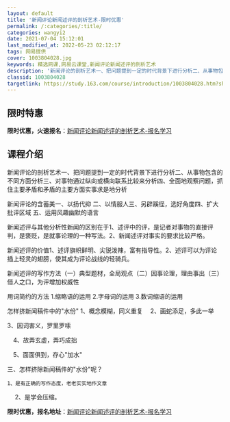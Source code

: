 ```yaml
---
layout: default
title: '新闻评论新闻述评的剖析艺术-限时优惠'
permalink: /:categories/:title/
categories: wangyi2
date: 2021-07-04 15:12:01
last_modified_at: 2022-05-23 02:12:17
tags: 网易提供
cover: 1003804028.jpg
keywords: 精选网课,网易云课堂,新闻评论新闻述评的剖析艺术
description: '新闻评论的剖析艺术一、把问题提到一定的时代背景下进行分析二、从事物包含的不同方面分析三、对事物通过纵向或横向联系比较来分'
classid: 1003804028
targetlink: https://study.163.com/course/introduction/1003804028.htm?share=1&shareId=1025206652&utm_campaign=share&utm_medium=iphoneShare&utm_source=&utm_u=1025206652
---
```


## 限时特惠

**限时优惠，火速报名**：[新闻评论新闻述评的剖析艺术-报名学习](https://study.163.com/course/introduction/1003804028.htm?share=1&shareId=1025206652&utm_campaign=share&utm_medium=iphoneShare&utm_source=&utm_u=1025206652)

## 课程介绍

新闻评论的剖析艺术一、把问题提到一定的时代背景下进行分析二、从事物包含的不同方面分析三、对事物通过纵向或横向联系比较来分析四、全面地观察问题，抓住主要矛盾和矛盾的主要方面实事求是地分析

新闻评论的含蓄美一、以扬代抑 二、以情服人三、另辟蹊径，选好角度四、扩大批评区域 五、运用风趣幽默的语言

新闻述评与其他分析性新闻的区别在于1、述评中的评，是记者对事物的直接评判，是褒贬，是就事论理的一种写法。2、新闻述评对事实的要求比较严格。

新闻述评的价值1、述评旗帜鲜明、尖锐泼辣，富有指导性。2、述评可以为评论插上轻灵的翅膀，使其成为评论战线的轻骑兵。

新闻述评的写作方法（一）典型题材，全局观点（二）因事论理，理由事出（三）借人之口，为评增加权威性

用词简约的方法   1.缩略语的运用    2.字母词的运用    3.数词缩语的运用

 怎样挤新闻稿件中的"水份"   1、概念模糊，同义重复 　2、画蛇添足，多此一举

   3、因词害义，罗里罗嗦



　4、故弄玄虚，弄巧成拙

　5、面面俱到，存心"加水"



三、怎样挤除新闻稿件的"水份"呢？ 



    1、是有正确的写作态度，老老实实地作文章

 　 2、是学会压缩。

**限时优惠，报名地址**：[新闻评论新闻述评的剖析艺术-报名学习](https://study.163.com/course/introduction/1003804028.htm?share=1&shareId=1025206652&utm_campaign=share&utm_medium=iphoneShare&utm_source=&utm_u=1025206652)

